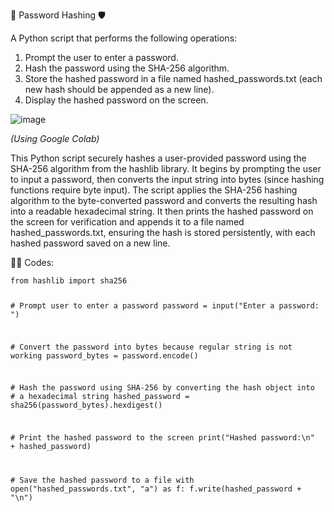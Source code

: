 🔐 Password Hashing 🛡️

A Python script that performs the following operations:

1. Prompt the user to enter a password.
2. Hash the password using the SHA-256 algorithm.
3. Store the hashed password in a file named hashed_passwords.txt (each new hash
should be appended as a new line).
4. Display the hashed password on the screen.

![image](https://github.com/user-attachments/assets/e96d8005-e3fd-4f2b-8696-66fefaef9353)

<i> (Using Google Colab) </i>
      
This Python script securely hashes a user-provided password using the SHA-256
algorithm from the hashlib library. It begins by prompting the user to input a password,
then converts the input string into bytes (since hashing functions require byte input). The
script applies the SHA-256 hashing algorithm to the byte-converted password and
converts the resulting hash into a readable hexadecimal string. It then prints the hashed
password on the screen for verification and appends it to a file named
hashed_passwords.txt, ensuring the hash is stored persistently, with each hashed
password saved on a new line.

👨‍💻 Codes:

<div class="code-cell">
<code>from hashlib import sha256

\# Prompt user to enter a password
password = input("Enter a password: ")

\# Convert the password into bytes because regular string is not working
password_bytes = password.encode()

\# Hash the password using SHA-256 by converting the hash object into
\# a hexadecimal string
hashed_password = sha256(password_bytes).hexdigest()

\# Print the hashed password to the screen
print("Hashed password:\n" + hashed_password)

\# Save the hashed password to a file
with open("hashed_passwords.txt", "a") as f:
    f.write(hashed_password + "\n")</code>
</div>


    
